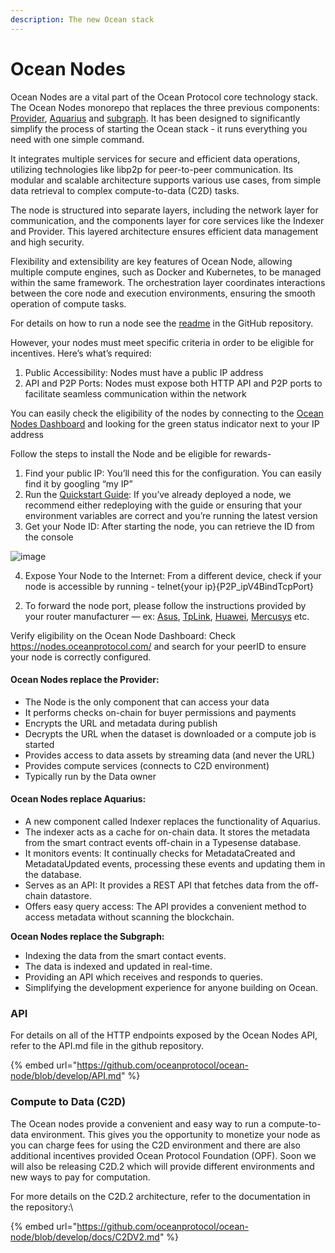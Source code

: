 ```yaml
---
description: The new Ocean stack
---
```


# Ocean Nodes

Ocean Nodes are a vital part of the Ocean Protocol core technology stack. The Ocean Nodes monorepo that replaces the three previous components: [Provider](../old-infrastructure/provider/), [Aquarius](../old-infrastructure/aquarius/) and [subgraph](../old-infrastructure/subgraph/). It has been designed to significantly simplify the process of starting the Ocean stack - it runs everything you need with one simple command.

It integrates multiple services for secure and efficient data operations, utilizing technologies like libp2p for peer-to-peer communication. Its modular and scalable architecture supports various use cases, from simple data retrieval to complex compute-to-data (C2D) tasks.

The node is structured into separate layers, including the network layer for communication, and the components layer for core services like the Indexer and Provider. This layered architecture ensures efficient data management and high security.

Flexibility and extensibility are key features of Ocean Node, allowing multiple compute engines, such as Docker and Kubernetes, to be managed within the same framework. The orchestration layer coordinates interactions between the core node and execution environments, ensuring the smooth operation of compute tasks.

For details on how to run a node see the [readme](https://github.com/oceanprotocol/ocean-node/) in the GitHub repository.

However, your nodes must meet specific criteria in order to be eligible for incentives. Here’s what’s required:
1) Public Accessibility: Nodes must have a public IP address
2) API and P2P Ports: Nodes must expose both HTTP API and P2P ports to facilitate seamless communication within the network

You can easily check the eligibility of the nodes by connecting to the [Ocean Nodes Dashboard](http://nodes.oceanprotocol.com/) and looking for the green status indicator next to your IP address

Follow the steps to install the Node and be eligible for rewards-

1) Find your public IP: You’ll need this for the configuration. You can easily find it by googling “my IP”
2) Run the [Quickstart Guide](https://github.com/oceanprotocol/ocean-node/blob/main/docs/dockerDeployment.md): If you’ve already deployed a node, we recommend either redeploying with the guide or ensuring that your environment variables are correct and you’re running the latest version
3) Get your Node ID: After starting the node, you can retrieve the ID from the console

![image](https://miro.medium.com/v2/resize:fit:720/format:webp/0*BKLTEYu92MX1Q6BW.png)

4) Expose Your Node to the Internet:
From a different device, check if your node is accessible by running -
telnet{your ip}{P2P_ipV4BindTcpPort}

2. To forward the node port, please follow the instructions provided by your router manufacturer — ex: [Asus](https://www.asus.com/support/faq/1037906/), [TpLink](https://www.tp-link.com/en/support/faq/1379/), [Huawei](https://consumer.huawei.com/en/support/content/en-us15806329/), [Mercusys](https://www.mercusys.com/ro/faq-121) etc.

Verify eligibility on the Ocean Node Dashboard: Check https://nodes.oceanprotocol.com/ and search for your peerID to ensure your node is correctly configured.

#### Ocean Nodes replace the Provider: <a href="#what-does-the-provider-do" id="what-does-the-provider-do"></a>

* The Node is the only component that can access your data
* It performs checks on-chain for buyer permissions and payments
* Encrypts the URL and metadata during publish
* Decrypts the URL when the dataset is downloaded or a compute job is started
* Provides access to data assets by streaming data (and never the URL)
* Provides compute services (connects to C2D environment)
* Typically run by the Data owner

#### Ocean Nodes replace Aquarius: <a href="#what-does-aquarius-do" id="what-does-aquarius-do"></a>

* A new component called Indexer replaces the functionality of Aquarius.
* The indexer acts as a cache for on-chain data. It stores the metadata from the smart contract events off-chain in a Typesense database.
* It monitors events: It continually checks for MetadataCreated and MetadataUpdated events, processing these events and updating them in the database.
* Serves as an API: It provides a REST API that fetches data from the off-chain datastore.
* Offers easy query access: The API provides a convenient method to access metadata without scanning the blockchain.

**Ocean Nodes replace the Subgraph:**

* Indexing the data from the smart contact events.
* The data is indexed and updated in real-time.
* Providing an API which receives and responds to queries.
* Simplifying the development experience for anyone building on Ocean.

### API

For details on all of the HTTP endpoints exposed by the Ocean Nodes API, refer to the API.md file in the github repository.

{% embed url="https://github.com/oceanprotocol/ocean-node/blob/develop/API.md" %}

### Compute to Data (C2D)

The Ocean nodes provide a convenient and easy way to run a compute-to-data environment. This gives you the opportunity to monetize your node as you can charge fees for using the C2D environment and there are also additional incentives provided Ocean Protocol Foundation (OPF). Soon we will also be releasing C2D.2 which will provide different environments and new ways to pay for computation.

For more details on the C2D.2 architecture, refer to the documentation in the repository:\


{% embed url="https://github.com/oceanprotocol/ocean-node/blob/develop/docs/C2DV2.md" %}
